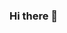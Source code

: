 ### Hi there 👋

<!--
**nedearb-jpg/nedearb-jpg** is a ✨ _special_ ✨ repository because its `README.md` (this file) appears on your GitHub profile.

Here are some ideas to get you started:

- 🔭 I’m currently working on Game sites
- 🌱 I’m currently learning Javascript
- 📫 How to reach me: Discord
- 😄 Pronouns: He/Him

